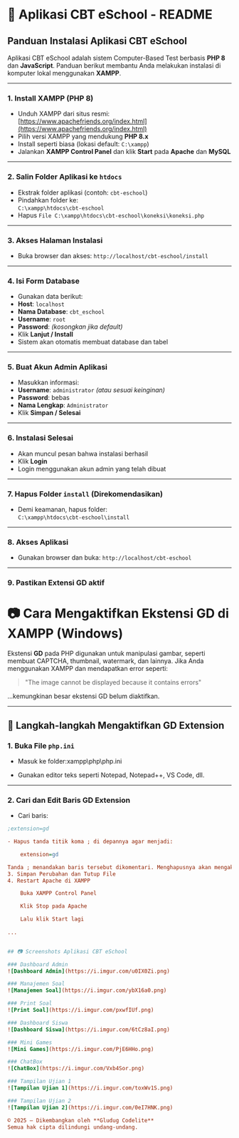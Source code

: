 # 📘 Aplikasi CBT eSchool - README

## Panduan Instalasi Aplikasi CBT eSchool

Aplikasi CBT eSchool adalah sistem Computer-Based Test berbasis **PHP 8** dan **JavaScript**. Panduan berikut membantu Anda melakukan instalasi di komputer lokal menggunakan **XAMPP**.

---

### 1. Install XAMPP (PHP 8)
- Unduh XAMPP dari situs resmi: [https://www.apachefriends.org/index.html](https://www.apachefriends.org/index.html)
- Pilih versi XAMPP yang mendukung **PHP 8.x**
- Install seperti biasa (lokasi default: `C:\xampp`)
- Jalankan **XAMPP Control Panel** dan klik **Start** pada **Apache** dan **MySQL**

---

### 2. Salin Folder Aplikasi ke `htdocs`
- Ekstrak folder aplikasi (contoh: `cbt-eschool`)
- Pindahkan folder ke:  
  `C:\xampp\htdocs\cbt-eschool`
- Hapus `File C:\xampp\htdocs\cbt-eschool\koneksi\koneksi.php`

---

### 3. Akses Halaman Instalasi
- Buka browser dan akses:
`http://localhost/cbt-eschool/install`


---

### 4. Isi Form Database
- Gunakan data berikut:
- **Host**: `localhost`
- **Nama Database**: `cbt_eschool`
- **Username**: `root`
- **Password**: *(kosongkan jika default)*
- Klik **Lanjut / Install**
- Sistem akan otomatis membuat database dan tabel

---

### 5. Buat Akun Admin Aplikasi
- Masukkan informasi:
- **Username**: `administrator` *(atau sesuai keinginan)*
- **Password**: bebas
- **Nama Lengkap**: `Administrator`
- Klik **Simpan / Selesai**

---

### 6. Instalasi Selesai
- Akan muncul pesan bahwa instalasi berhasil
- Klik **Login**
- Login menggunakan akun admin yang telah dibuat

---

### 7. Hapus Folder `install` (Direkomendasikan)
- Demi keamanan, hapus folder:  
`C:\xampp\htdocs\cbt-eschool\install`

---

### 8. Akses Aplikasi
- Gunakan browser dan buka:
`http://localhost/cbt-eschool`


---
### 9. Pastikan Extensi GD aktif
# 📷 Cara Mengaktifkan Ekstensi GD di XAMPP (Windows)

Ekstensi **GD** pada PHP digunakan untuk manipulasi gambar, seperti membuat CAPTCHA, thumbnail, watermark, dan lainnya. Jika Anda menggunakan XAMPP dan mendapatkan error seperti:

> "The image cannot be displayed because it contains errors"

...kemungkinan besar ekstensi GD belum diaktifkan.

---

## 🔧 Langkah-langkah Mengaktifkan GD Extension

### 1. Buka File `php.ini`

- Masuk ke folder:xampp\php\php.ini

- Gunakan editor teks seperti Notepad, Notepad++, VS Code, dll.

---

### 2. Cari dan Edit Baris GD Extension

- Cari baris:
```ini
;extension=gd

- Hapus tanda titik koma ; di depannya agar menjadi:

    extension=gd

Tanda ; menandakan baris tersebut dikomentari. Menghapusnya akan mengaktifkan ekstensi.
3. Simpan Perubahan dan Tutup File
4. Restart Apache di XAMPP

    Buka XAMPP Control Panel

    Klik Stop pada Apache

    Lalu klik Start lagi
    
...


## 📷 Screenshots Aplikasi CBT eSchool

### Dashboard Admin  
![Dashboard Admin](https://i.imgur.com/u0IX0Zi.png)

### Manajemen Soal  
![Manajemen Soal](https://i.imgur.com/ybX16a0.png)

### Print Soal  
![Print Soal](https://i.imgur.com/pxwfIUf.png)

### Dashboard Siswa  
![Dashboard Siswa](https://i.imgur.com/6tCz8aI.png)

### Mini Games  
![Mini Games](https://i.imgur.com/PjE6HHo.png)

### ChatBox  
![ChatBox](https://i.imgur.com/Vxb4Sor.png)

### Tampilan Ujian 1  
![Tampilan Ujian 1](https://i.imgur.com/toxWv1S.png)

### Tampilan Ujian 2  
![Tampilan Ujian 2](https://i.imgur.com/0eI7HNK.png)

© 2025 — Dikembangkan oleh **Gludug Codelite**  
Semua hak cipta dilindungi undang-undang.